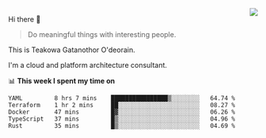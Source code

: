 <img align="right" src="https://github-readme-stats.vercel.app/api?username=Teakowa&show_icons=true&icon_color=2f80ed&text_color=718096&bg_color=ffffff&hide_title=true" />

Hi there 👋

> Do meaningful things with interesting people.

This is Teakowa Gatanothor O'deorain.

I'm a cloud and platform architecture consultant.

📊 **This week I spent my time on**
<!--START_SECTION:waka-->
```text
YAML         8 hrs 7 mins    ████████████████▒░░░░░░░░   64.74 % 
Terraform    1 hr 2 mins     ██░░░░░░░░░░░░░░░░░░░░░░░   08.27 % 
Docker       47 mins         █▓░░░░░░░░░░░░░░░░░░░░░░░   06.26 % 
TypeScript   37 mins         █▒░░░░░░░░░░░░░░░░░░░░░░░   04.96 % 
Rust         35 mins         █▒░░░░░░░░░░░░░░░░░░░░░░░   04.69 % 
```
<!--END_SECTION:waka-->

